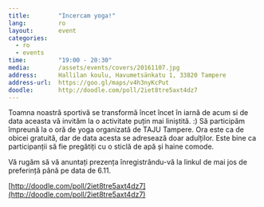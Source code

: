 ```yaml
---
title:        "Incercam yoga!"
lang:         ro
layout:       event
categories:
  - ro
  - events
time:         "19:00 - 20:30"
media:        /assets/events/covers/20161107.jpg
address:      Hallilan koulu, Havumetsänkatu 1, 33820 Tampere
address-url:  https://goo.gl/maps/v4h3nyKcPut
doodle:       http://doodle.com/poll/2iet8tre5axt4dz7
---
```


Toamna noastră sportivă se transformă încet încet în iarnă de acum si de data aceasta vă invităm la o activitate puțin mai liniștită. :) Să participăm împreună la o oră de yoga organizată de TAJU Tampere. Ora este ca de obicei gratuită, dar de data acesta se adresează doar adulților. Este bine ca participanții să fie pregătiți cu o sticlă de apă și haine comode.

Vă rugăm să vă anuntați prezența înregistrându-vă la linkul de mai jos de preferință până pe data de 6.11.

[http://doodle.com/poll/2iet8tre5axt4dz7](http://doodle.com/poll/2iet8tre5axt4dz7)